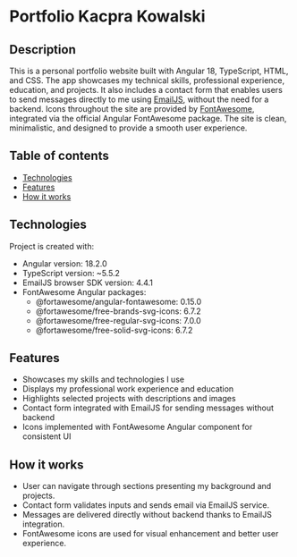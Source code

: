 # Portfolio Kacpra Kowalski

## Description

This is a personal portfolio website built with Angular 18, TypeScript, HTML, and CSS. The app showcases my technical skills, professional experience, education, and projects. It also includes a contact form that enables users to send messages directly to me using [EmailJS](https://www.emailjs.com/), without the need for a backend. Icons throughout the site are provided by [FontAwesome](https://fontawesome.com/), integrated via the official Angular FontAwesome package. The site is clean, minimalistic, and designed to provide a smooth user experience.

## Table of contents

- [Technologies](#technologies)
- [Features](#features)
- [How it works](#how-it-works)

## Technologies

Project is created with:

- Angular version: 18.2.0
- TypeScript version: ~5.5.2
- EmailJS browser SDK version: 4.4.1
- FontAwesome Angular packages:
  - @fortawesome/angular-fontawesome: 0.15.0
  - @fortawesome/free-brands-svg-icons: 6.7.2
  - @fortawesome/free-regular-svg-icons: 7.0.0
  - @fortawesome/free-solid-svg-icons: 6.7.2

## Features

- Showcases my skills and technologies I use
- Displays my professional work experience and education
- Highlights selected projects with descriptions and images
- Contact form integrated with EmailJS for sending messages without backend
- Icons implemented with FontAwesome Angular component for consistent UI

## How it works

- User can navigate through sections presenting my background and projects.
- Contact form validates inputs and sends email via EmailJS service.
- Messages are delivered directly without backend thanks to EmailJS integration.
- FontAwesome icons are used for visual enhancement and better user experience.
